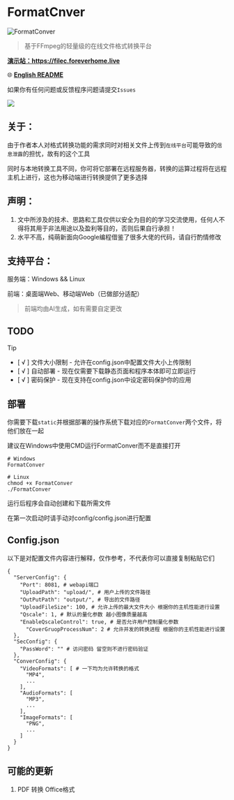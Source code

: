 # FormatCnver
![FormatConver](https://socialify.git.ci/Mangofang/FormatConver/image?custom_description=%E7%AE%80%E5%8D%95%E3%80%81%E5%BF%AB%E9%80%9F%E3%80%81%E8%BD%BB%E9%87%8F%E7%BA%A7%E7%9A%84FFmpeg%E5%9C%A8%E7%BA%BF%E6%96%87%E4%BB%B6%E8%BD%AC%E6%8D%A2%E5%B9%B3%E5%8F%B0&description=1&font=Inter&forks=1&issues=1&logo=https%3A%2F%2Fforeverhome.live%2Ffile%2FFormatConverLogo.png&name=1&owner=1&pattern=Floating+Cogs&stargazers=1&theme=Dark)

> 基于FFmpeg的轻量级的在线文件格式转换平台

**<a href="https://filec.foreverhome.live" target="_blank">演示站：https://filec.foreverhome.live</a>**

🌐 **[English README](README_EN.md)**

如果你有任何问题或反馈程序问题请提交`Issues`

<img src="https://github.com/user-attachments/assets/488e204d-47c6-4e0d-a200-48460fad175c" />

## 关于：
由于作者本人对格式转换功能的需求同时对相关文件上传到`在线平台`可能导致的`信息泄露`的担忧，故有的这个工具

同时与本地转换工具不同，你可将它部署在远程服务器，转换的运算过程将在远程主机上进行，这也为移动端进行转换提供了更多选择

## 声明：
1. 文中所涉及的技术、思路和工具仅供以安全为目的的学习交流使用，任何人不得将其用于非法用途以及盈利等目的，否则后果自行承担！
2. 水平不高，纯萌新面向Google编程借鉴了很多大佬的代码，请自行酌情修改

## 支持平台：
服务端：Windows && Linux

前端：桌面端Web、移动端Web（已做部分适配）

> 前端均由AI生成，如有需要自定更改

## TODO

> [!TIP]
>
> - [ √ ] 文件大小限制 - 允许在config.json中配置文件大小上传限制
> - [ √ ] 自动部署 - 现在仅需要下载静态页面和程序本体即可立即运行
> - [ √ ] 密码保护 - 现在支持在config.json中设定密码保护你的应用

## 部署

你需要下载`static`并根据部署的操作系统下载对应的`FormatConver`两个文件，将他们放在一起

建议在Windows中使用CMD运行FormatConver而不是直接打开
```
# Windows
FormatConver

# Linux
chmod +x FormatConver
./FormatConver
```
运行后程序会自动创建和下载所需文件

在第一次启动时请手动对config/config.json进行配置

## Config.json

以下是对配置文件内容进行解释，仅作参考，不代表你可以直接复制粘贴它们
```
{
  "ServerConfig": {
    "Port": 8081, # webapi端口
    "UploadPath": "upload/", # 用户上传的文件路径
    "OutPutPath": "output/", # 导出的文件路径
    "UploadFileSize": 100, # 允许上传的最大文件大小 根据你的主机性能进行设置
    "Qscale": 1, # 默认的量化参数 越小图像质量越高
    "EnableQscaleControl": true, # 是否允许用户控制量化参数
	  "CoverGruopProcessNum": 2 # 允许并发的转换进程 根据你的主机性能进行设置
  },
  "SecConfig": {
    "PassWord": "" # 访问密码 留空则不进行密码验证
  },
  "ConverConfig": {
    "VideoFormats": [ # 一下均为允许转换的格式
      "MP4",
      ...
    ],
    "AudioFormats": [
      "MP3",
      ...
    ],
    "ImageFormats": [
      "PNG",
      ...
    ]
  }
}
```

## 可能的更新
1. PDF 转换 Office格式
